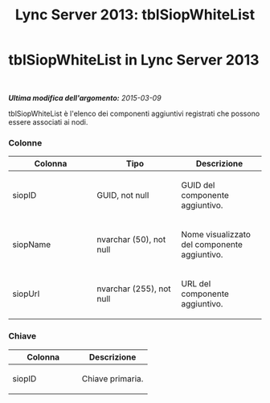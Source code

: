 ﻿---
title: 'Lync Server 2013: tblSiopWhiteList'
TOCTitle: tblSiopWhiteList
ms:assetid: 05fc1df4-32eb-4d46-9d1c-e0b607091142
ms:mtpsurl: https://technet.microsoft.com/it-it/library/Gg558607(v=OCS.15)
ms:contentKeyID: 49299564
ms.date: 08/24/2015
mtps_version: v=OCS.15
ms.translationtype: HT
---

# tblSiopWhiteList in Lync Server 2013

 

_**Ultima modifica dell'argomento:** 2015-03-09_

tblSiopWhiteList è l'elenco dei componenti aggiuntivi registrati che possono essere associati ai nodi.

### Colonne

<table>
<colgroup>
<col style="width: 33%" />
<col style="width: 33%" />
<col style="width: 33%" />
</colgroup>
<thead>
<tr class="header">
<th>Colonna</th>
<th>Tipo</th>
<th>Descrizione</th>
</tr>
</thead>
<tbody>
<tr class="odd">
<td><p>siopID</p></td>
<td><p>GUID, not null</p></td>
<td><p>GUID del componente aggiuntivo.</p></td>
</tr>
<tr class="even">
<td><p>siopName</p></td>
<td><p>nvarchar (50), not null</p></td>
<td><p>Nome visualizzato del componente aggiuntivo.</p></td>
</tr>
<tr class="odd">
<td><p>siopUrl</p></td>
<td><p>nvarchar (255), not null</p></td>
<td><p>URL del componente aggiuntivo.</p></td>
</tr>
</tbody>
</table>


### Chiave

<table>
<colgroup>
<col style="width: 50%" />
<col style="width: 50%" />
</colgroup>
<thead>
<tr class="header">
<th>Colonna</th>
<th>Descrizione</th>
</tr>
</thead>
<tbody>
<tr class="odd">
<td><p>siopID</p></td>
<td><p>Chiave primaria.</p></td>
</tr>
</tbody>
</table>

